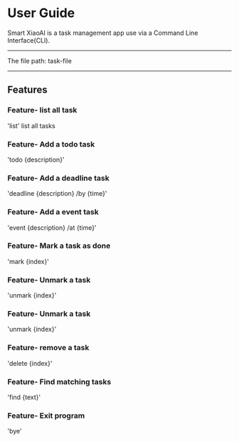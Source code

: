 # User Guide
Smart XiaoAI is a task management app use via a Command Line Interface(CLI).

----
The file path: task-file

----


## Features

### Feature- list all task

'list'
list all tasks

### Feature- Add a todo task
'todo {description}'

### Feature- Add a deadline task
'deadline {description} /by {time}'

### Feature- Add a event task
'event {description} /at {time}'

### Feature- Mark a task as done
'mark {index}'

### Feature- Unmark a task
'unmark {index}'

### Feature- Unmark a task
'unmark {index}'

### Feature- remove a task
'delete {index}'

### Feature- Find matching tasks
'find {text}'

### Feature- Exit program
'bye'
